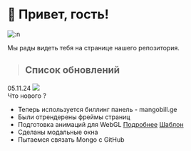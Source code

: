 # 👋 Привет, гость!

![:n](https://count.getloli.com/get/@:nrdxn)

Мы рады видеть тебя на странице нашего репозитория.

> ## Список обновлений
05.11.24 ![](https://shields.io/badge/\v.1-090909?style=for-the-badge&logo=&logoColor=white)
<br>
Что нового ?
- Теперь используется биллинг панель - mangobill.ge
- Были отрендерены фреймы страниц
- Подготовка анимаций для WebGL <a href="https://www.maxon.net/en/about-maxon"><u>Подробнее</u></a> <a href="https://zentry.com/"><u>Шаблон</u></a>
- Сделаны модальные окна
- Пытаемся связать Mongo с GitHub
